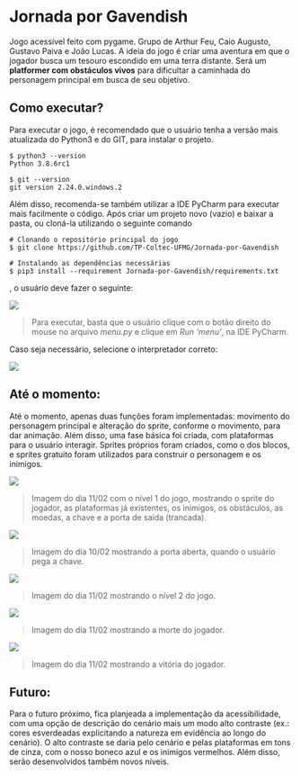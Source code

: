 # Jornada por Gavendish
Jogo acessível feito com pygame. Grupo de Arthur Feu, Caio Augusto, Gustavo Paiva e João Lucas. A ideia do jogo é criar uma aventura em que o jogador busca um tesouro escondido em uma terra distante. Será um **platformer com obstáculos vivos** para dificultar a caminhada do personagem principal em busca de seu objetivo.

## Como executar?
Para executar o jogo, é recomendado que o usuário tenha a versão mais atualizada do Python3 e do GIT, para instalar o projeto. 
```
$ python3 --version
Python 3.8.6rc1

$ git --version
git version 2.24.0.windows.2
``` 
Além disso, recomenda-se também utilizar a IDE PyCharm para executar mais facilmente o código. Após criar um projeto novo (vazio) e baixar a pasta, ou cloná-la utilizando o seguinte comando
```
# Clonando o repositório principal do jogo
$ git clone https://github.com/TP-Coltec-UFMG/Jornada-por-Gavendish

# Instalando as dependências necessárias
$ pip3 install --requirement Jornada-por-Gavendish/requirements.txt
```
, o usuário deve fazer o seguinte:

<img src = "https://github.com/TP-Coltec-UFMG/JACP/blob/main/img/comoexecutar.jpg">

> Para executar, basta que o usuário clique com o botão direito do mouse no arquivo *menu.py* e clique em *Run 'menu'*, na IDE PyCharm. 

Caso seja necessário, selecione o interpretador correto:

<img src = "https://github.com/TP-Coltec-UFMG/JACP/blob/main/img/comoexecutar2.jpg">

## Até o momento:
Até o momento, apenas duas funções foram implementadas: movimento do personagem principal e alteração do sprite, conforme o movimento, para dar animação. Além disso, uma fase básica foi criada, com plataformas para o usuário interagir. Sprites próprios foram criados, como o dos blocos, e sprites gratuito foram utilizados para construir o personagem e os inimigos.

<img src = "https://github.com/TP-Coltec-UFMG/JACP/blob/main/img/ateomomento11021.jpg">

> Imagem do dia 11/02 com o nível 1 do jogo, mostrando o sprite do jogador, as plataformas já existentes, os inimigos, os obstáculos, as moedas, a chave e a porta de saída (trancada).

<img src = "https://github.com/TP-Coltec-UFMG/JACP/blob/main/img/ateomomento11022.jpg">

> Imagem do dia 10/02 mostrando a porta aberta, quando o usuário pega a chave.

<img src = "https://github.com/TP-Coltec-UFMG/JACP/blob/main/img/ateomomento11023.jpg">

> Imagem do dia 11/02 mostrando o nível 2 do jogo.

<img src = "https://github.com/TP-Coltec-UFMG/JACP/blob/main/img/ateomomento11024.jpg">

> Imagem do dia 11/02 mostrando a morte do jogador.

<img src = "https://github.com/TP-Coltec-UFMG/JACP/blob/main/img/ateomomento11025.jpg">

> Imagem do dia 11/02 mostrando a vitória do jogador.

## Futuro:
Para o futuro próximo, fica planjeada a implementação da acessibilidade, com uma opção de descrição do cenário mais um modo alto contraste (ex.: cores esverdeadas explicitando a natureza em evidência ao longo do cenário). O alto contraste se daria pelo cenário e pelas plataformas em tons de cinza, com o nosso boneco azul e os inimigos vermelhos. Além disso, serão desenvolvidos também novos níveis.
